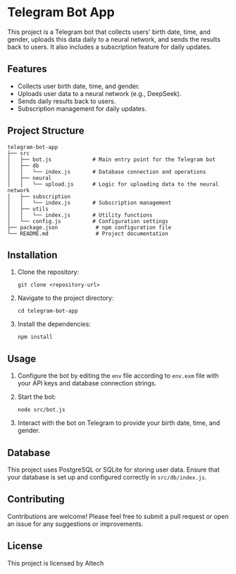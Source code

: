 # Telegram Bot App

This project is a Telegram bot that collects users' birth date, time, and gender, uploads this data daily to a neural network, and sends the results back to users. It also includes a subscription feature for daily updates.

## Features

- Collects user birth date, time, and gender.
- Uploads user data to a neural network (e.g., DeepSeek).
- Sends daily results back to users.
- Subscription management for daily updates.

## Project Structure

```
telegram-bot-app
├── src
│   ├── bot.js             # Main entry point for the Telegram bot
│   ├── db
│   │   └── index.js       # Database connection and operations
│   ├── neural
│   │   └── upload.js      # Logic for uploading data to the neural network
│   ├── subscription
│   │   └── index.js       # Subscription management
│   ├── utils
│   │   └── index.js       # Utility functions
│   └── config.js          # Configuration settings
├── package.json            # npm configuration file
└── README.md               # Project documentation
```

## Installation

1. Clone the repository:
   ```
   git clone <repository-url>
   ```

2. Navigate to the project directory:
   ```
   cd telegram-bot-app
   ```

3. Install the dependencies:
   ```
   npm install
   ```

## Usage

1. Configure the bot by editing the `env` file according to `env.exm` file with your API keys and database connection strings.

2. Start the bot:
   ```
   node src/bot.js
   ```

3. Interact with the bot on Telegram to provide your birth date, time, and gender.

## Database

This project uses PostgreSQL or SQLite for storing user data. Ensure that your database is set up and configured correctly in `src/db/index.js`.

## Contributing

Contributions are welcome! Please feel free to submit a pull request or open an issue for any suggestions or improvements.

## License

This project is licensed by AItech  